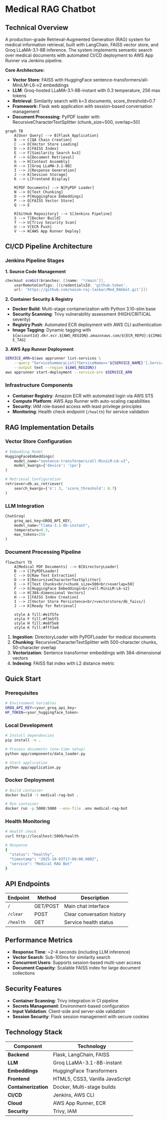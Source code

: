 # Medical RAG Chatbot

## Technical Overview

A production-grade Retrieval-Augmented Generation (RAG) system for medical information retrieval, built with LangChain, FAISS vector store, and Groq LLaMA-3.1-8B inference. The system implements semantic search over medical documents with automated CI/CD deployment to AWS App Runner via Jenkins pipeline.

**Core Architecture:**
- **Vector Store**: FAISS with HuggingFace sentence-transformers/all-MiniLM-L6-v2 embeddings
- **LLM**: Groq-hosted LLaMA-3.1-8B-instant with 0.3 temperature, 256 max tokens
- **Retrieval**: Similarity search with k=3 documents, score_threshold=0.7
- **Framework**: Flask web application with session-based conversation management
- **Document Processing**: PyPDF loader with RecursiveCharacterTextSplitter (chunk_size=500, overlap=50)

```mermaid
graph TB
    A[User Query] --> B[Flask Application]
    B --> C[QA Chain Creation]
    C --> D[Vector Store Loading]
    D --> E[FAISS Index]
    E --> F[Similarity Search k=3]
    F --> G[Document Retrieval]
    G --> H[Context Assembly]
    H --> I[Groq LLaMA-3.1-8B]
    I --> J[Response Generation]
    J --> K[Session Storage]
    K --> L[Frontend Display]
    
    M[PDF Documents] --> N[PyPDF Loader]
    N --> O[Text Chunking]
    O --> P[HuggingFace Embeddings]
    P --> Q[FAISS Vector Store]
    Q --> E
    
    R[GitHub Repository] --> S[Jenkins Pipeline]
    S --> T[Docker Build]
    T --> U[Trivy Security Scan]
    U --> V[ECR Push]
    V --> W[AWS App Runner Deploy]
```

## CI/CD Pipeline Architecture

### Jenkins Pipeline Stages

**1. Source Code Management**
```groovy
checkout scmGit(branches: [[name: '*/main']], 
    userRemoteConfigs: [[credentialsId: 'github-token', 
    url: 'https://github.com/nasim-raj-laskar/Med_RAGbot.git']])
```

**2. Container Security & Registry**
- **Docker Build**: Multi-stage containerization with Python 3.10-slim base
- **Security Scanning**: Trivy vulnerability assessment (HIGH/CRITICAL severity)
- **Registry Push**: Automated ECR deployment with AWS CLI authentication
- **Image Tagging**: Dynamic tagging with `${accountId}.dkr.ecr.${AWS_REGION}.amazonaws.com/${ECR_REPO}:${IMAGE_TAG}`

**3. AWS App Runner Deployment**
```bash
SERVICE_ARN=$(aws apprunner list-services \
    --query "ServiceSummaryList[?ServiceName=='${SERVICE_NAME}'].ServiceArn" \
    --output text --region ${AWS_REGION})
aws apprunner start-deployment --service-arn $SERVICE_ARN
```

### Infrastructure Components

- **Container Registry**: Amazon ECR with automated login via AWS STS
- **Compute Platform**: AWS App Runner with auto-scaling capabilities
- **Security**: IAM role-based access with least privilege principles
- **Monitoring**: Health check endpoint (`/health`) for service validation

## RAG Implementation Details

### Vector Store Configuration
```python
# Embedding Model
HuggingFaceEmbeddings(
    model_name="sentence-transformers/all-MiniLM-L6-v2",
    model_kwargs={'device': 'cpu'}
)

# Retrieval Configuration  
retriever=db.as_retriever(
    search_kwargs={'k': 3, 'score_threshold': 0.7}
)
```

### LLM Integration
```python
ChatGroq(
    groq_api_key=GROQ_API_KEY,
    model_name="llama-3.1-8b-instant", 
    temperature=0.3,
    max_tokens=256
)
```

### Document Processing Pipeline

```mermaid
flowchart TD
    A[Medical PDF Documents] --> B[DirectoryLoader]
    B --> C[PyPDFLoader]
    C --> D[Raw Text Extraction]
    D --> E[RecursiveCharacterTextSplitter]
    E --> F[Text Chunks<br/>chunk_size=500<br/>overlap=50]
    F --> G[HuggingFace Embeddings<br/>all-MiniLM-L6-v2]
    G --> H[384-dimensional Vectors]
    H --> I[FAISS Index Creation]
    I --> J[Vector Store Persistence<br/>vectorstore/db_faiss/]
    J --> K[Ready for Retrieval]
    
    style A fill:#e1f5fe
    style F fill:#f3e5f5
    style H fill:#e8f5e8
    style K fill:#fff3e0
```

1. **Ingestion**: DirectoryLoader with PyPDFLoader for medical documents
2. **Chunking**: RecursiveCharacterTextSplitter with 500-character chunks, 50-character overlap
3. **Vectorization**: Sentence transformer embeddings with 384-dimensional vectors
4. **Indexing**: FAISS flat index with L2 distance metric

## Quick Start

### Prerequisites
```bash
# Environment Variables
GROQ_API_KEY=<your_groq_api_key>
HF_TOKEN=<your_huggingface_token>
```

### Local Development
```bash
# Install dependencies
pip install -e .

# Process documents (one-time setup)
python app/components/data_loader.py

# Start application
python app/application.py
```

### Docker Deployment
```bash
# Build container
docker build -t medical-rag-bot .

# Run container
docker run -p 5000:5000 --env-file .env medical-rag-bot
```

### Health Monitoring
```bash
# Health check
curl http://localhost:5000/health

# Response
{
  "status": "healthy",
  "timestamp": "2025-10-03T17:00:00.000Z", 
  "service": "Medical RAG Bot"
}
```

## API Endpoints

| Endpoint | Method | Description |
|----------|--------|-------------|
| `/` | GET/POST | Main chat interface |
| `/clear` | POST | Clear conversation history |
| `/health` | GET | Service health status |

## Performance Metrics

- **Response Time**: ~2-4 seconds (including LLM inference)
- **Vector Search**: Sub-100ms for similarity search
- **Concurrent Users**: Supports session-based multi-user access
- **Document Capacity**: Scalable FAISS index for large document collections

## Security Features

- **Container Scanning**: Trivy integration in CI pipeline
- **Secrets Management**: Environment-based configuration
- **Input Validation**: Client-side and server-side validation
- **Session Security**: Flask session management with secure cookies

## Technology Stack

| Component | Technology |
|-----------|------------|
| **Backend** | Flask, LangChain, FAISS |
| **LLM** | Groq LLaMA-3.1-8B-instant |
| **Embeddings** | HuggingFace Transformers |
| **Frontend** | HTML5, CSS3, Vanilla JavaScript |
| **Containerization** | Docker, Multi-stage builds |
| **CI/CD** | Jenkins, AWS CLI |
| **Cloud** | AWS App Runner, ECR |
| **Security** | Trivy, IAM |